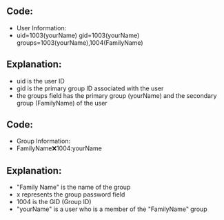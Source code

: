 ## Code:

- User Information:  
- uid=1003(yourName) gid=1003(yourName) groups=1003(yourName),1004(FamilyName)  

## Explanation:

- uid is the user ID  
- gid is the primary group ID associated with the user  
- the groups field has the primary group (yourName) and the secondary group (FamilyName) of the user  

## Code:
- Group Information:  
- FamilyName:x:1004:yourName  

## Explanation:
- "Family Name" is the name of the group  
- x represents the group password field  
- 1004 is the GID (Group ID)  
- "yourName" is a user who is a member of the "FamilyName" group  

